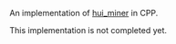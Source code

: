 An implementation of [hui_miner](https://www.philippe-fournier-viger.com/spmf/huiminer.pdf) in CPP. 

This implementation is not completed yet.
